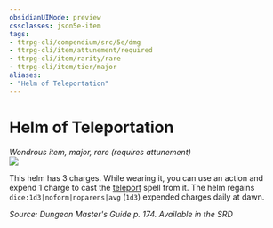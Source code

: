 ```yaml
---
obsidianUIMode: preview
cssclasses: json5e-item
tags:
- ttrpg-cli/compendium/src/5e/dmg
- ttrpg-cli/item/attunement/required
- ttrpg-cli/item/rarity/rare
- ttrpg-cli/item/tier/major
aliases: 
- "Helm of Teleportation"
---
```

# Helm of Teleportation
*Wondrous item, major, rare (requires attunement)*  
![](3-Mechanics/CLI/items/img/helm-of-teleportation.webp#right)


This helm has 3 charges. While wearing it, you can use an action and expend 1 charge to cast the [teleport](3-Mechanics/CLI/spells/teleport.md) spell from it. The helm regains `dice:1d3|noform|noparens|avg` (`1d3`) expended charges daily at dawn.

*Source: Dungeon Master's Guide p. 174. Available in the <span title='Systems Reference Document (5.1)'>SRD</span>*